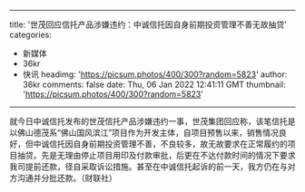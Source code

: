 
---
title: '世茂回应信托产品涉嫌违约：中诚信托因自身前期投资管理不善无故抽贷'
categories: 
 - 新媒体
 - 36kr
 - 快讯
headimg: 'https://picsum.photos/400/300?random=5823'
author: 36kr
comments: false
date: Thu, 06 Jan 2022 12:41:11 GMT
thumbnail: 'https://picsum.photos/400/300?random=5823'
---

<div>   
就今日中诚信托发布的世茂信托产品涉嫌违约一事，世茂集团回应称，该笔信托是以佛山德茂系“佛山国风滨江”项目作为开发主体，自项目预售以来，销售情况良好，但中诚信托因自身前期投资管理不善，不良较多，故无故要求在正常履约的项目抽贷。先是无理由停止项目用印及付款审批，后更在不达付款时间的情况下要求我司提前还款，径自采取诉讼措施。甚至在中诚信托起诉的前一天，我方仍在与对方沟通并分批还款。（财联社）  
</div>
            